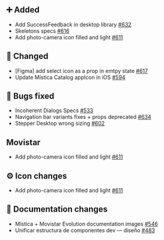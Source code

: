 ## ➕ Added

- Add SuccessFeedback in desktop library [#632](https://github.com/Telefonica/mistica-design/issues/632)
- Skeletons specs [#616](https://github.com/Telefonica/mistica-design/issues/616)
- Add photo-camera icon filled and light [#611](https://github.com/Telefonica/mistica-design/issues/611)

## 🔄 Changed

- [Figma] add select icon as a prop in emtpy state [#617](https://github.com/Telefonica/mistica-design/issues/617)
- Update Mística Catalog appIcon in iOS [#594](https://github.com/Telefonica/mistica-design/issues/594)

## 🐞 Bugs fixed

- Incoherent Dialogs Specs [#533](https://github.com/Telefonica/mistica-design/issues/533)
- Navigation bar variants fixes + props deprecated [#634](https://github.com/Telefonica/mistica-design/issues/634)
- Stepper Desktop wrong sizing [#602](https://github.com/Telefonica/mistica-design/issues/602)

## Movistar

- Add photo-camera icon filled and light [#611](https://github.com/Telefonica/mistica-design/issues/611)

## ⚙️ Icon changes

- Add photo-camera icon filled and light [#611](https://github.com/Telefonica/mistica-design/issues/611)

## 📒 Documentation changes

- Mística + Movistar Evolution documentation images [#546](https://github.com/Telefonica/mistica-design/issues/546)
- Unificar estructura de componentes dev — diseño [#483](https://github.com/Telefonica/mistica-design/issues/483)
